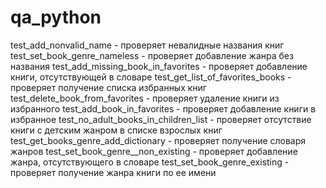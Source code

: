 # qa_python
test_add_nonvalid_name - проверяет невалидные названия книг
test_set_book_genre_nameless - проверяет добавление жанра без названия 
test_add_missing_book_in_favorites - проверяет добавление книги, отсутствующей в словаре 
test_get_list_of_favorites_books - проверяет получение списка избранных книг 
test_delete_book_from_favorites - проверяет удаление книги из избранного 
test_add_book_in_favorites - проверяет добавление книги в избранное 
test_no_adult_books_in_children_list - проверяет отсутствие книги с детским жанром в списке взрослых книг 
test_get_books_genre_add_dictionary - проверяет получение словаря жанров
test_set_book_genre__non_existing  - проверяет добавление жанра, отсутствующего в словаре 
test_set_book_genre_existing - проверяет получение жанра книги по ее имени 
